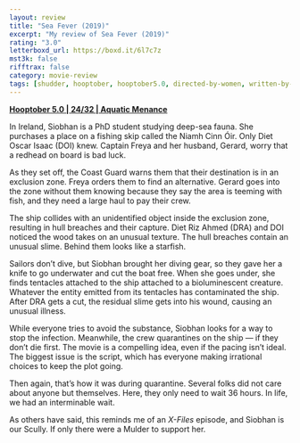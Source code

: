 ```yaml
---
layout: review
title: "Sea Fever (2019)"
excerpt: "My review of Sea Fever (2019)"
rating: "3.0"
letterboxd_url: https://boxd.it/6l7c7z
mst3k: false
rifftrax: false
category: movie-review
tags: [shudder, hooptober, hooptober5.0, directed-by-women, written-by-women]
---
```


<b><a href="https://boxd.it/pRFMi/detail" target="_blank" rel="noopener">Hooptober 5.0 | 24/32 | Aquatic Menance</a></b>

In Ireland, Siobhan is a PhD student studying deep-sea fauna. She purchases a place on a fishing skip called the Niamh Cinn Óir. Only Diet Oscar Isaac (DOI) knew. Captain Freya and her husband, Gerard, worry that a redhead on board is bad luck.

As they set off, the Coast Guard warns them that their destination is in an exclusion zone. Freya orders them to find an alternative. Gerard goes into the zone without them knowing because they say the area is teeming with fish, and they need a large haul to pay their crew.

The ship collides with an unidentified object inside the exclusion zone, resulting in hull breaches and their capture. Diet Riz Ahmed (DRA) and DOI noticed the wood takes on an unusual texture. The hull breaches contain an unusual slime. Behind them looks like a starfish.

Sailors don’t dive, but Siobhan brought her diving gear, so they gave her a knife to go underwater and cut the boat free. When she goes under, she finds tentacles attached to the ship attached to a bioluminescent creature. Whatever the entity emitted from its tentacles has contaminated the ship. After DRA gets a cut, the residual slime gets into his wound, causing an unusual illness.

While everyone tries to avoid the substance, Siobhan looks for a way to stop the infection. Meanwhile, the crew quarantines on the ship — if they don’t die first.
The movie is a compelling idea, even if the pacing isn’t ideal. The biggest issue is the script, which has everyone making irrational choices to keep the plot going.

Then again, that’s how it was during quarantine. Several folks did not care about anyone but themselves. Here, they only need to wait 36 hours. In life, we had an interminable wait.

As others have said, this reminds me of an <i>X-Files</i> episode, and Siobhan is our Scully. If only there were a Mulder to support her.
